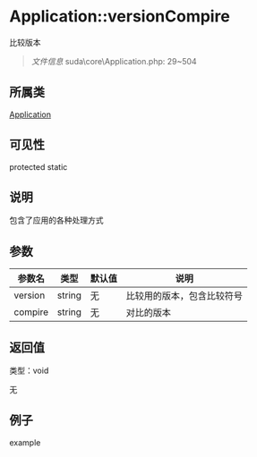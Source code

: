 # Application::versionCompire

比较版本

> *文件信息* suda\core\Application.php: 29~504

## 所属类 

[Application](../Application.md)

## 可见性

 protected static

## 说明


包含了应用的各种处理方式


## 参数


| 参数名 | 类型 | 默认值 | 说明 |
|--------|-----|-------|-------|
| version |  string | 无 |  比较用的版本，包含比较符号 |
| compire |  string | 无 |  对比的版本 |



## 返回值

类型：void

无



## 例子

example